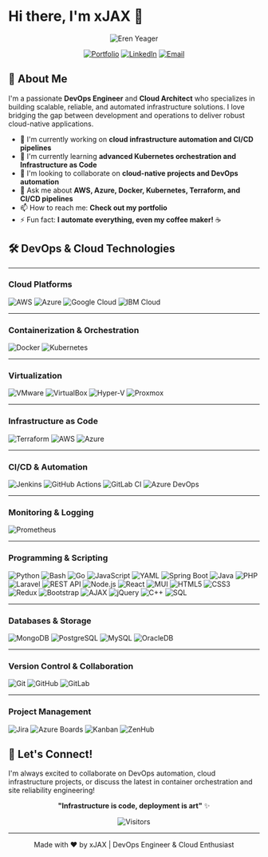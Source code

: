 # Hi there, I'm xJAX 👋
<div align="center">

![Eren Yeager](https://github.com/DevITJAX/DevITJAX/blob/main/eren-eren-yeager.gif)

</div>

<div align="center">
  
[![Portfolio](https://img.shields.io/badge/Portfolio-FF5722?style=for-the-badge&logo=todoist&logoColor=white)](https://www.abdessamadadmairi.me/)
[![LinkedIn](https://img.shields.io/badge/LinkedIn-0A66C2?style=for-the-badge&logo=linkedin&logoColor=white)](https://www.linkedin.com/in/admairi-abdessamad/)
[![Email](https://img.shields.io/badge/Email-D14836?style=for-the-badge&logo=gmail&logoColor=white)](mailto:abdessamadadmairi@gmail.com)

</div>

## 🚀 About Me

I'm a passionate **DevOps Engineer** and **Cloud Architect** who specializes in building scalable, reliable, and automated infrastructure solutions. I love bridging the gap between development and operations to deliver robust cloud-native applications.

- 🔭 I'm currently working on **cloud infrastructure automation and CI/CD pipelines**
- 🌱 I'm currently learning **advanced Kubernetes orchestration and Infrastructure as Code**
- 👯 I'm looking to collaborate on **cloud-native projects and DevOps automation**
- 💬 Ask me about **AWS, Azure, Docker, Kubernetes, Terraform, and CI/CD pipelines**
- 📫 How to reach me: **Check out my portfolio**
- ⚡ Fun fact: **I automate everything, even my coffee maker!** ☕

## 🛠️ DevOps & Cloud Technologies

---

### Cloud Platforms
![AWS](https://img.shields.io/badge/Amazon_AWS-FF9900?style=for-the-badge&logo=amazonaws&logoColor=white)
![Azure](https://img.shields.io/badge/Microsoft_Azure-0089D0?style=for-the-badge&logo=microsoft-azure&logoColor=white)
![Google Cloud](https://img.shields.io/badge/Google_Cloud-4285F4?style=for-the-badge&logo=google-cloud&logoColor=white)
![IBM Cloud](https://img.shields.io/badge/IBM_Cloud-FFFFFF?style=for-the-badge&logo=ibmcloud&logoColor=white)


---

### Containerization & Orchestration
![Docker](https://img.shields.io/badge/Docker-2CA5E0?style=for-the-badge&logo=docker&logoColor=white)
![Kubernetes](https://img.shields.io/badge/kubernetes-326ce5.svg?&style=for-the-badge&logo=kubernetes&logoColor=white)

---

### Virtualization
![VMware](https://img.shields.io/badge/VMware-607078?style=for-the-badge&logo=vmware&logoColor=white)
![VirtualBox](https://img.shields.io/badge/VirtualBox-183A61?style=for-the-badge&logo=virtualbox&logoColor=white)
![Hyper-V](https://img.shields.io/badge/Hyper--V-0078D6?style=for-the-badge&logo=windows&logoColor=white)
![Proxmox](https://img.shields.io/badge/Proxmox-E57000?style=for-the-badge&logo=proxmox&logoColor=white)

---

### Infrastructure as Code
![Terraform](https://img.shields.io/badge/Terraform-7B42BC?style=for-the-badge&logo=terraform&logoColor=white)
![AWS](https://img.shields.io/badge/AWS-FF9900?style=for-the-badge&logo=amazonaws&logoColor=white)
![Azure](https://img.shields.io/badge/Azure-0089D0?style=for-the-badge&logo=microsoft-azure&logoColor=white)

---

### CI/CD & Automation
![Jenkins](https://img.shields.io/badge/Jenkins-D24939?style=for-the-badge&logo=Jenkins&logoColor=white)
![GitHub Actions](https://img.shields.io/badge/GitHub_Actions-2088FF?style=for-the-badge&logo=github-actions&logoColor=white)
![GitLab CI](https://img.shields.io/badge/GitLab_CI-330F63?style=for-the-badge&logo=gitlab&logoColor=white)
![Azure DevOps](https://img.shields.io/badge/Azure_DevOps-0078D7?style=for-the-badge&logo=azure-devops&logoColor=white)

---

### Monitoring & Logging
![Prometheus](https://img.shields.io/badge/Prometheus-000000?style=for-the-badge&logo=prometheus&labelColor=000000)

---

### Programming & Scripting
![Python](https://img.shields.io/badge/Python-FFD43B?style=for-the-badge&logo=python&logoColor=blue)
![Bash](https://img.shields.io/badge/Shell_Script-121011?style=for-the-badge&logo=gnu-bash&logoColor=white)
![Go](https://img.shields.io/badge/Go-00ADD8?style=for-the-badge&logo=go&logoColor=white)
![JavaScript](https://img.shields.io/badge/JavaScript-F7DF1E?style=for-the-badge&logo=javascript&logoColor=black)
![YAML](https://img.shields.io/badge/YAML-CB171E?style=for-the-badge&logo=yaml&logoColor=white)
![Spring Boot](https://img.shields.io/badge/Spring_Boot-6DB33F?style=for-the-badge&logo=spring&logoColor=white)
![Java](https://img.shields.io/badge/Java-ED8B00?style=for-the-badge&logo=openjdk&logoColor=white)
![PHP](https://img.shields.io/badge/PHP-777BB4?style=for-the-badge&logo=php&logoColor=white)
![Laravel](https://img.shields.io/badge/Laravel-FF2D20?style=for-the-badge&logo=laravel&logoColor=white)
![REST API](https://img.shields.io/badge/REST_API-6BA539?style=for-the-badge&logo=openapi-initiative&logoColor=white)
![Node.js](https://img.shields.io/badge/Node.js-43853D?style=for-the-badge&logo=node.js&logoColor=white)
![React](https://img.shields.io/badge/React-61DAFB?style=for-the-badge&logo=react&logoColor=black)
![MUI](https://img.shields.io/badge/MUI-007FFF?style=for-the-badge&logo=mui&logoColor=white)
![HTML5](https://img.shields.io/badge/HTML5-E34F26?style=for-the-badge&logo=html5&logoColor=white)
![CSS3](https://img.shields.io/badge/CSS3-1572B6?style=for-the-badge&logo=css3&logoColor=white)
![Redux](https://img.shields.io/badge/Redux-764ABC?style=for-the-badge&logo=redux&logoColor=white)
![Bootstrap](https://img.shields.io/badge/Bootstrap-7952B3?style=for-the-badge&logo=bootstrap&logoColor=white)
![AJAX](https://img.shields.io/badge/AJAX-007EC6?style=for-the-badge&logoColor=white)
![jQuery](https://img.shields.io/badge/jQuery-0769AD?style=for-the-badge&logo=jquery&logoColor=white)
![C++](https://img.shields.io/badge/C%2B%2B-00599C?style=for-the-badge&logo=c%2B%2B&logoColor=white)
![SQL](https://img.shields.io/badge/SQL-003B57?style=for-the-badge&logo=sqlite&logoColor=white)

---

### Databases & Storage
![MongoDB](https://img.shields.io/badge/MongoDB-4EA94B?style=for-the-badge&logo=mongodb&logoColor=white)
![PostgreSQL](https://img.shields.io/badge/PostgreSQL-316192?style=for-the-badge&logo=postgresql&logoColor=white)
![MySQL](https://img.shields.io/badge/MySQL-4479A1?style=for-the-badge&logo=mysql&logoColor=white)
![OracleDB](https://img.shields.io/badge/Oracle_DB-F80000?style=for-the-badge&logo=oracle&logoColor=white)

---

### Version Control & Collaboration
![Git](https://img.shields.io/badge/Git-F05032?style=for-the-badge&logo=git&logoColor=white)
![GitHub](https://img.shields.io/badge/GitHub-100000?style=for-the-badge&logo=github&logoColor=white)
![GitLab](https://img.shields.io/badge/GitLab-330F63?style=for-the-badge&logo=gitlab&logoColor=white)

---

### Project Management
![Jira](https://img.shields.io/badge/Jira-0052CC?style=for-the-badge&logo=jira&logoColor=white)
![Azure Boards](https://img.shields.io/badge/Azure_Boards-0078D7?style=for-the-badge&logo=azure-devops&logoColor=white)
![Kanban](https://img.shields.io/badge/Kanban-026AA7?style=for-the-badge&logo=trello&logoColor=white)
![ZenHub](https://img.shields.io/badge/ZenHub-5A3E85?style=for-the-badge&logo=zenhub&logoColor=white)

## 🌟 Let's Connect!

I'm always excited to collaborate on DevOps automation, cloud infrastructure projects, or discuss the latest in container orchestration and site reliability engineering!

<div align="center">

**"Infrastructure is code, deployment is art"** ✨

![Visitors](https://api.visitorbadge.io/api/visitors?path=DevITJAX/DevITJAX&countColor=%23263759&style=flat)

</div>

---
<div align="center">
Made with ❤️ by xJAX | DevOps Engineer & Cloud Enthusiast
</div>
